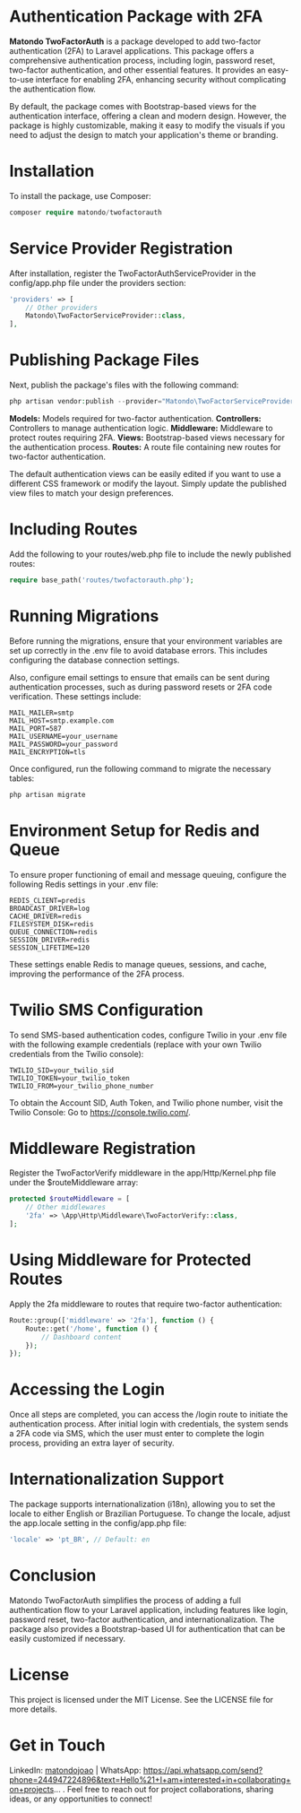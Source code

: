 # Authentication Package with 2FA

**Matondo TwoFactorAuth** is a package developed to add two-factor authentication (2FA) to Laravel applications. This package offers a comprehensive authentication process, including login, password reset, two-factor authentication, and other essential features. It provides an easy-to-use interface for enabling 2FA, enhancing security without complicating the authentication flow.

By default, the package comes with Bootstrap-based views for the authentication interface, offering a clean and modern design. However, the package is highly customizable, making it easy to modify the visuals if you need to adjust the design to match your application's theme or branding.

# Installation

To install the package, use Composer:

```php
composer require matondo/twofactorauth
```

# Service Provider Registration

After installation, register the TwoFactorAuthServiceProvider in the config/app.php file under the providers section:

```php
'providers' => [
    // Other providers
    Matondo\TwoFactorServiceProvider::class,
],
```

# Publishing Package Files

Next, publish the package's files with the following command:

```php
php artisan vendor:publish --provider="Matondo\TwoFactorServiceProvider"
```

**Models:** Models required for two-factor authentication.
**Controllers:** Controllers to manage authentication logic.
**Middleware:** Middleware to protect routes requiring 2FA.
**Views:** Bootstrap-based views necessary for the authentication process.
**Routes:** A route file containing new routes for two-factor authentication.

The default authentication views can be easily edited if you want to use a different CSS framework or modify the layout. Simply update the published view files to match your design preferences.

# Including Routes

Add the following to your routes/web.php file to include the newly published routes:

```php
require base_path('routes/twofactorauth.php');
```

# Running Migrations

Before running the migrations, ensure that your environment variables are set up correctly in the .env file to avoid database errors. This includes configuring the database connection settings.

Also, configure email settings to ensure that emails can be sent during authentication processes, such as during password resets or 2FA code verification. These settings include:

```env
MAIL_MAILER=smtp
MAIL_HOST=smtp.example.com
MAIL_PORT=587
MAIL_USERNAME=your_username
MAIL_PASSWORD=your_password
MAIL_ENCRYPTION=tls
```
Once configured, run the following command to migrate the necessary tables:

```php
php artisan migrate
```

# Environment Setup for Redis and Queue

To ensure proper functioning of email and message queuing, configure the following Redis settings in your .env file:

```env
REDIS_CLIENT=predis
BROADCAST_DRIVER=log
CACHE_DRIVER=redis
FILESYSTEM_DISK=redis
QUEUE_CONNECTION=redis
SESSION_DRIVER=redis
SESSION_LIFETIME=120
```

These settings enable Redis to manage queues, sessions, and cache, improving the performance of the 2FA process.

# Twilio SMS Configuration

To send SMS-based authentication codes, configure Twilio in your .env file with the following example credentials (replace with your own Twilio credentials from the Twilio console):

```env
TWILIO_SID=your_twilio_sid
TWILIO_TOKEN=your_twilio_token
TWILIO_FROM=your_twilio_phone_number
```

To obtain the Account SID, Auth Token, and Twilio phone number, visit the Twilio Console: Go to https://console.twilio.com/.

# Middleware Registration

Register the TwoFactorVerify middleware in the app/Http/Kernel.php file under the $routeMiddleware array:


```php
protected $routeMiddleware = [
    // Other middlewares
    '2fa' => \App\Http\Middleware\TwoFactorVerify::class,
];
```

# Using Middleware for Protected Routes

Apply the 2fa middleware to routes that require two-factor authentication:

```php
Route::group(['middleware' => '2fa'], function () {
    Route::get('/home', function () {
        // Dashboard content
    });
});
```

# Accessing the Login

Once all steps are completed, you can access the /login route to initiate the authentication process. After initial login with credentials, the system sends a 2FA code via SMS, which the user must enter to complete the login process, providing an extra layer of security.

# Internationalization Support

The package supports internationalization (i18n), allowing you to set the locale to either English or Brazilian Portuguese. To change the locale, adjust the app.locale setting in the config/app.php file:

```php
'locale' => 'pt_BR', // Default: en
```

# Conclusion

Matondo TwoFactorAuth simplifies the process of adding a full authentication flow to your Laravel application, including features like login, password reset, two-factor authentication, and internationalization. The package also provides a Bootstrap-based UI for authentication that can be easily customized if necessary.

# License

This project is licensed under the MIT License. See the LICENSE file for more details.

# Get in Touch

LinkedIn: [matondojoao](https://www.linkedin.com/in/matondojoao) | WhatsApp: https://api.whatsapp.com/send?phone=244947224896&text=Hello%21+I+am+interested+in+collaborating+on+projects...
. Feel free to reach out for project collaborations, sharing ideas, or any opportunities to connect!